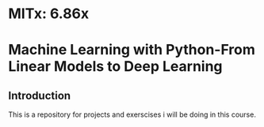 # MITx: 6.86x
# Machine Learning with Python-From Linear Models to Deep Learning

## Introduction
This is a repository for projects and exerscises i will be doing in this course.